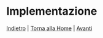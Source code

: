 # Implementazione

[Indietro](5-tecnologie.md) | [Torna alla Home](index.md) | [Avanti](7-conclusioni)
